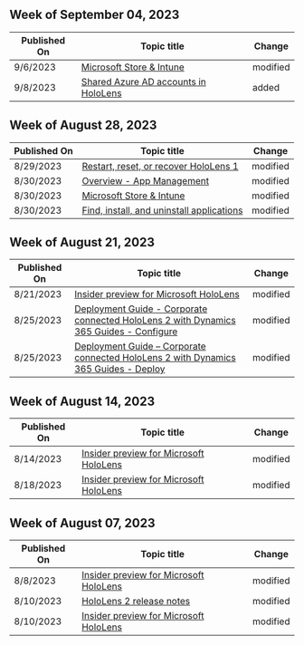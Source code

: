<!-- This file is generated automatically each week. Changes made to this file will be overwritten.-->



## Week of September 04, 2023


| Published On |Topic title | Change |
|------|------------|--------|
| 9/6/2023 | [Microsoft Store & Intune](/hololens/app-deploy-store-business) | modified |
| 9/8/2023 | [Shared Azure AD accounts in HoloLens](/hololens/shared-aad-accounts) | added |


## Week of August 28, 2023


| Published On |Topic title | Change |
|------|------------|--------|
| 8/29/2023 | [Restart, reset, or recover HoloLens 1](/hololens/hololens1-recovery) | modified |
| 8/30/2023 | [Overview - App Management](/hololens/app-deploy-overview) | modified |
| 8/30/2023 | [Microsoft Store & Intune](/hololens/app-deploy-store-business) | modified |
| 8/30/2023 | [Find, install, and uninstall applications](/hololens/holographic-store-apps) | modified |


## Week of August 21, 2023


| Published On |Topic title | Change |
|------|------------|--------|
| 8/21/2023 | [Insider preview for Microsoft HoloLens](/hololens/hololens-insider) | modified |
| 8/25/2023 | [Deployment Guide - Corporate connected HoloLens 2 with Dynamics 365 Guides - Configure](/hololens/hololens2-corp-connected-configure) | modified |
| 8/25/2023 | [Deployment Guide – Corporate connected HoloLens 2 with Dynamics 365 Guides - Deploy](/hololens/hololens2-corp-connected-deploy) | modified |


## Week of August 14, 2023


| Published On |Topic title | Change |
|------|------------|--------|
| 8/14/2023 | [Insider preview for Microsoft HoloLens](/hololens/hololens-insider) | modified |
| 8/18/2023 | [Insider preview for Microsoft HoloLens](/hololens/hololens-insider) | modified |


## Week of August 07, 2023


| Published On |Topic title | Change |
|------|------------|--------|
| 8/8/2023 | [Insider preview for Microsoft HoloLens](/hololens/hololens-insider) | modified |
| 8/10/2023 | [HoloLens 2 release notes](/hololens/hololens-release-notes) | modified |
| 8/10/2023 | [Insider preview for Microsoft HoloLens](/hololens/hololens-insider) | modified |
